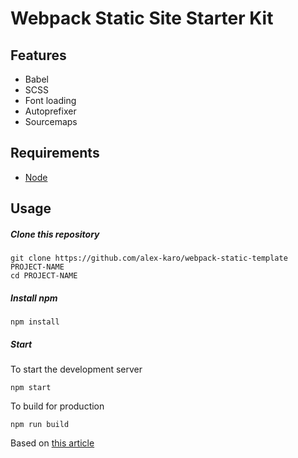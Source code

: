 # Webpack Static Site Starter Kit

## Features
- Babel
- SCSS
- Font loading
- Autoprefixer
- Sourcemaps

## Requirements
- [Node](https://nodejs.org/)

## Usage
##### Clone this repository
```
git clone https://github.com/alex-karo/webpack-static-template PROJECT-NAME
cd PROJECT-NAME
```
##### Install npm 
```
npm install
```
##### Start

To start the development server
```
npm start
```
To build for production
```
npm run build
```


Based on [this article](https://hackernoon.com/lets-start-with-webpack-4-91a0f1dba02e)
